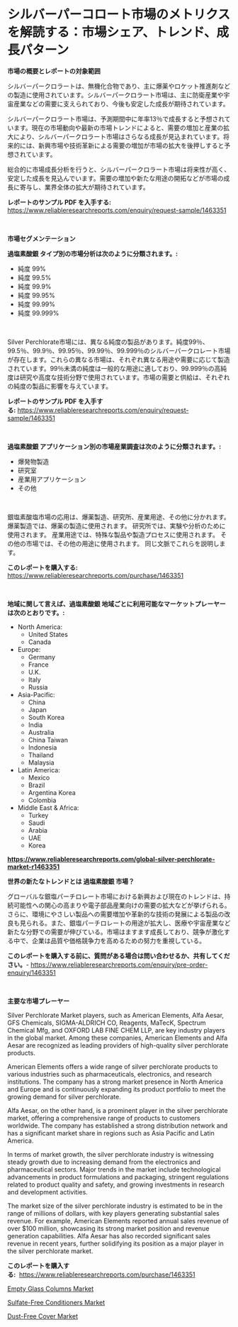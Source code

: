 <p><h1>シルバーパーコロート市場のメトリクスを解読する：市場シェア、トレンド、成長パターン</h1></p><p><strong>市場の概要とレポートの対象範囲</strong></p>
<p><p>シルバーパークロラートは、無機化合物であり、主に爆薬やロケット推進剤などの製造に使用されています。シルバーパークロラート市場は、主に防衛産業や宇宙産業などの需要に支えられており、今後も安定した成長が期待されています。</p><p>シルバーパークロラート市場は、予測期間中に年率13％で成長すると予想されています。現在の市場動向や最新の市場トレンドによると、需要の増加と産業の拡大により、シルバーパークロラート市場はさらなる成長が見込まれています。将来的には、新興市場や技術革新による需要の増加が市場の拡大を後押しすると予想されています。</p><p>総合的に市場成長分析を行うと、シルバーパークロラート市場は将来性が高く、安定した成長を見込んでいます。需要の増加や新たな用途の開拓などが市場の成長に寄与し、業界全体の拡大が期待されています。</p></p>
<p><strong>レポートのサンプル PDF を入手する:</strong> <a href="https://www.reliableresearchreports.com/enquiry/request-sample/1463351">https://www.reliableresearchreports.com/enquiry/request-sample/1463351</a></p>
<p>&nbsp;</p>
<p><strong>市場セグメンテーション</strong></p>
<p><strong>過塩素酸銀 タイプ別の市場分析は次のように分類されます。:</strong></p>
<p><ul><li>純度 99%</li><li>純度 99.5%</li><li>純度 99.9%</li><li>純度 99.95%</li><li>純度 99.99%</li><li>純度 99.999%</li></ul></p>
<p>&nbsp;</p>
<p><p>Silver Perchlorate市場には、異なる純度の製品があります。純度99％、99.5％、99.9％、99.95％、99.99％、99.999％のシルバーパークロレート市場が存在します。これらの異なる市場は、それぞれ異なる用途や需要に応じて製造されています。99％未満の純度は一般的な用途に適しており、99.999％の高純度は研究や高度な技術分野で使用されています。市場の需要と供給は、それぞれの純度の製品に影響を与えています。</p></p>
<p><strong>レポートのサンプル PDF を入手する:</strong>&nbsp;<a href="https://www.reliableresearchreports.com/enquiry/request-sample/1463351">https://www.reliableresearchreports.com/enquiry/request-sample/1463351</a></p>
<p>&nbsp;</p>
<p><strong> 過塩素酸銀 アプリケーション別の市場産業調査は次のように分類されます。:</strong></p>
<p><ul><li>爆発物製造</li><li>研究室</li><li>産業用アプリケーション</li><li>その他</li></ul></p>
<p>&nbsp;</p>
<p><p>銀塩素酸塩市場の応用は、爆薬製造、研究所、産業用途、その他に分かれます。 爆薬製造では、爆薬の製造に使用されます。 研究所では、実験や分析のために使用されます。 産業用途では、特殊な製品や製造プロセスに使用されます。 その他の市場では、その他の用途に使用されます。 同じ文脈でこれらを説明します。</p></p>
<p><strong>このレポートを購入する:</strong>&nbsp; <a href="https://www.reliableresearchreports.com/purchase/1463351">https://www.reliableresearchreports.com/purchase/1463351</a></p>
<p>&nbsp;</p>
<p><strong>地域に関して言えば、過塩素酸銀 地域ごとに利用可能なマーケットプレーヤーは次のとおりです。:</strong></p>
<p><ul>
    <li>
        North America:
        <ul>
            <li>United States</li>
            <li>Canada</li>
        </ul>
    </li>
    <li>
        Europe:
        <ul>
            <li>Germany</li>
            <li>France</li>
            <li>U.K.</li>
            <li>Italy</li>
            <li>Russia</li>
        </ul>
    </li>
    <li>
        Asia-Pacific:
        <ul>
            <li>China</li>
            <li>Japan</li>
            <li>South Korea</li>
            <li>India</li>
            <li>Australia</li>
            <li>China Taiwan</li>
            <li>Indonesia</li>
            <li>Thailand</li>
            <li>Malaysia</li>
        </ul>
    </li>
    <li>
        Latin America:
        <ul>
            <li>Mexico</li>
            <li>Brazil</li>
            <li>Argentina Korea</li>
            <li>Colombia</li>
        </ul>
    </li>
    <li>
        Middle East & Africa:
        <ul>
            <li>Turkey</li>
            <li>Saudi</li>
            <li>Arabia</li>
            <li>UAE</li>
            <li>Korea</li>
        </ul>
    </li>
    </ul></p>
<p><strong><a href="https://www.reliableresearchreports.com/global-silver-perchlorate-market-r1463351">https://www.reliableresearchreports.com/global-silver-perchlorate-market-r1463351</a></strong>&nbsp;</p>
<p><strong>世界の新たなトレンドとは 過塩素酸銀 市場？</strong></p>
<p><p>グローバルな銀塩パーチロレート市場における新興および現在のトレンドは、持続可能性への関心の高まりや電子部品産業向けの需要の拡大などが挙げられる。さらに、環境にやさしい製品への需要増加や革新的な技術の発展による製品の改良も見られる。また、銀塩パーチロレートの用途が拡大し、医療や宇宙産業など新たな分野での需要が伸びている。市場はますます成長しており、競争が激化する中で、企業は品質や価格競争力を高めるための努力を重視している。</p></p>
<p><strong>このレポートを購入する前に、質問がある場合は問い合わせるか、共有してください。</strong>- <a href="https://www.reliableresearchreports.com/enquiry/pre-order-enquiry/1463351">https://www.reliableresearchreports.com/enquiry/pre-order-enquiry/1463351</a></p>
<p>&nbsp;</p>
<p><strong>主要な市場プレーヤー</strong></p>
<p><p>Silver Perchlorate Market players, such as American Elements, Alfa Aesar, GFS Chemicals, SIGMA-ALDRICH CO, Reagents, MaTecK, Spectrum Chemical Mfg, and OXFORD LAB FINE CHEM LLP, are key industry players in the global market. Among these companies, American Elements and Alfa Aesar are recognized as leading providers of high-quality silver perchlorate products.</p><p>American Elements offers a wide range of silver perchlorate products to various industries such as pharmaceuticals, electronics, and research institutions. The company has a strong market presence in North America and Europe and is continuously expanding its product portfolio to meet the growing demand for silver perchlorate.</p><p>Alfa Aesar, on the other hand, is a prominent player in the silver perchlorate market, offering a comprehensive range of products to customers worldwide. The company has established a strong distribution network and has a significant market share in regions such as Asia Pacific and Latin America.</p><p>In terms of market growth, the silver perchlorate industry is witnessing steady growth due to increasing demand from the electronics and pharmaceutical sectors. Major trends in the market include technological advancements in product formulations and packaging, stringent regulations related to product quality and safety, and growing investments in research and development activities.</p><p>The market size of the silver perchlorate industry is estimated to be in the range of millions of dollars, with key players generating substantial sales revenue. For example, American Elements reported annual sales revenue of over $100 million, showcasing its strong market position and revenue generation capabilities. Alfa Aesar has also recorded significant sales revenue in recent years, further solidifying its position as a major player in the silver perchlorate market.</p></p>
<p><strong>このレポートを購入する:</strong>&nbsp;&nbsp;<a href="https://www.reliableresearchreports.com/purchase/1463351">https://www.reliableresearchreports.com/purchase/1463351</a></p>
<p><p><a href="https://www.linkedin.com/pulse/empty-glass-columns-market-furnishes-information-share-trends-9y4mc?trackingId=75Y6pQIPUOUH9d%2FyeYNGMw%3D%3D">Empty Glass Columns Market</a></p><p><a href="https://www.linkedin.com/pulse/sulfate-free-conditioners-market-size-trends-complete-industry-uadlf?trackingId=WZlNlRRe1C6mqu38BkQmLg%3D%3D">Sulfate-Free Conditioners Market</a></p><p><a href="https://www.linkedin.com/pulse/dust-free-cover-market-furnishes-information-share-trends-td5hc?trackingId=jqxM5NrPIfGQqMWfzaCmPQ%3D%3D">Dust-Free Cover Market</a></p></p>